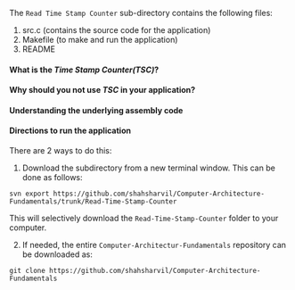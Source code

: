The ```Read Time Stamp Counter``` sub-directory contains the following files: 

  1. src.c     (contains the source code for the application)
  2. Makefile  (to make and run the application)
  3. README

#### What is the *Time Stamp Counter(TSC)*?





#### Why should you not use *TSC* in your application?


#### Understanding the underlying assembly code
#### Directions to run the application
There are 2 ways to do this:
1. Download the subdirectory from a new terminal window. This can be done as follows:
```
svn export https://github.com/shahsharvil/Computer-Architecture-Fundamentals/trunk/Read-Time-Stamp-Counter
```
   This will selectively download the ```Read-Time-Stamp-Counter``` folder to your computer.

2. If needed, the entire ```Computer-Architectur-Fundamentals``` repository can be downloaded as:
```
git clone https://github.com/shahsharvil/Computer-Architecture-Fundamentals
```

